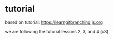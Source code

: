 # tutorial

based on tutorial: https://learngitbranching.js.org

we are following the tutorial lessons 2, 3, and 4 (c3)
